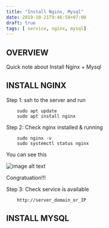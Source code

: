 ```yaml
---
title: "Install Nginx, Mysql"
date: 2019-10-21T9:46:58+07:00
draft: true
tags: [ service, nginx, mysql]
---
```


## OVERVIEW

Quick note about Install Nginx + Mysql

## INSTALL NGINX

Step 1: ssh to the server and run

        sudo apt update
        sudo apt install nginx

Step 2: Check nginx installed & running

        sudo nginx -v 
        sudo systemctl status nginx

You can see this 

![image alt text](/posts/images/20191021_nginx/nginx_image_status.png)

Congratuation!!!

Step 3: Check service is available

        http://server_domain_or_IP

## INSTALL MYSQL 

